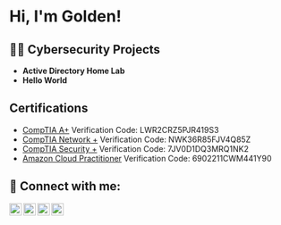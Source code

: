 <h1>Hi, I'm Golden! 

<h2>👨‍💻 Cybersecurity Projects</h2>

- <b>Active Directory Home Lab</b>
- <b>Hello World</b>
  
<h2>Certifications</h2>

- [CompTIA A+](http://verify.CompTIA.org) Verification Code: LWR2CRZ5PJR419S3
- [CompTIA Network +](http://verify.CompTIA.org) Verification Code: NWK36R85FJV4Q85Z
- [CompTIA Security +](http://verify.CompTIA.org) Verification Code: 7JV0D1DQ3MRQ1NK2
- [Amazon Cloud Practitioner](https://aws.amazon.com/verification) Verification Code: 6902211CWM441Y90


<h2> 🤳 Connect with me:</h2>

[<img align="left" alt="JoshMadakor | YouTube" width="22px" src="https://cdn.jsdelivr.net/npm/simple-icons@v3/icons/youtube.svg" />][youtube]
[<img align="left" alt="JoshMadakor | Twitter" width="22px" src="https://cdn.jsdelivr.net/npm/simple-icons@v3/icons/twitter.svg" />][twitter]
[<img align="left" alt="JoshMadakor | LinkedIn" width="22px" src="https://cdn.jsdelivr.net/npm/simple-icons@v3/icons/linkedin.svg" />][linkedin]
[<img align="left" alt="JoshMadakor | Instagram" width="22px" src="https://cdn.jsdelivr.net/npm/simple-icons@v3/icons/instagram.svg" />][instagram]

[twitter]: https://twitter.com/joshmadakor
[youtube]: https://www.youtube.com/c/joshmadakor
[instagram]: https://www.instagram.com/joshmadakor/
[linkedin]: https://linkedin.com/in/joshmadakor

<!--
**joshmadakor1/joshmadakor1** is a ✨ _special_ ✨ repository because its `README.md` (this file) appears on your GitHub profile.

Here are some ideas to get you started:

- 🔭 I’m currently working on ...
- 🌱 I’m currently learning ...
- 👯 I’m looking to collaborate on ...
- 🤔 I’m looking for help with ...
- 💬 Ask me about ...
- 📫 How to reach me: ...
- 😄 Pronouns: ...
- ⚡ Fun fact: ...
-->
